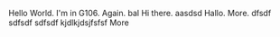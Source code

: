 Hello World.
I'm in G106.
Again.
bal
Hi there.
aasdsd
Hallo.
More.
dfsdf
sdfsdf
sdfsdf
kjdlkjdsjfsfsf
More
